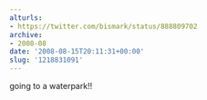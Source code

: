 ```yaml
---
alturls:
- https://twitter.com/bismark/status/888809702
archive:
- 2008-08
date: '2008-08-15T20:11:31+00:00'
slug: '1218831091'
---
```


going to a waterpark!!

